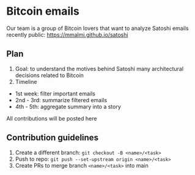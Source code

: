 # Bitcoin emails

Our team is a group of Bitcoin lovers that want to analyze Satoshi emails recently public: https://mmalmi.github.io/satoshi

## Plan
1. Goal: to understand the motives behind Satoshi many architectural decisions related to Bitcoin
2. Timeline
* 1st week: filter important emails 
* 2nd - 3rd: summarize filtered emails
* 4th - 5th: aggregate summary into a story

All contributions will be posted here

## Contribution guidelines
1. Create a different branch: `git checkout -B <name>/<task>`
2. Push to repo: `git push --set-upstream origin <name>/<task>`
3. Create PRs to merge branch `<name>/<task>` into main